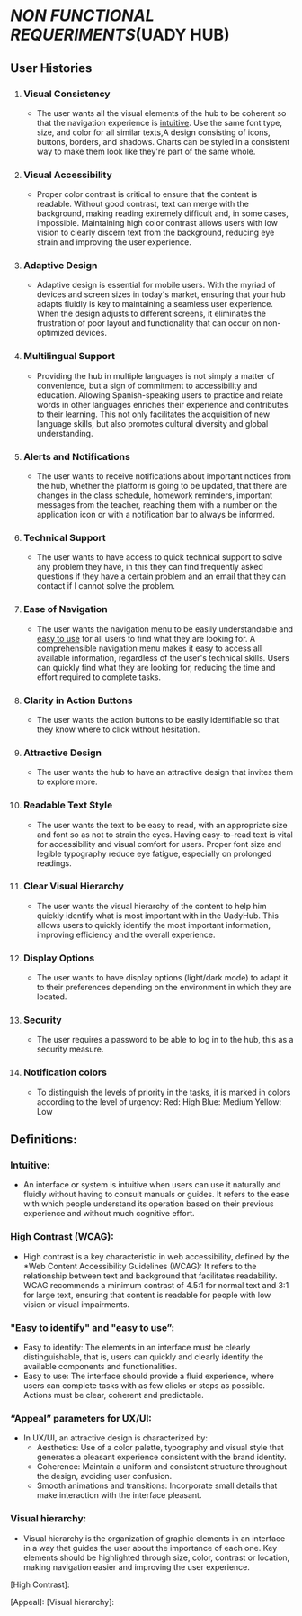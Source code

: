 # *NON FUNCTIONAL REQUERIMENTS*(UADY HUB)

## User Histories

1. ### Visual Consistency
 
   -  The user wants all the visual elements of the hub to be coherent so that the navigation experience is [intuitive]. Use the same font type, size, and color for all similar texts,A design consisting of icons, buttons, borders, and shadows. Charts can be styled in a consistent way to make them look like they're part of the same whole.
   
2. ### Visual Accessibility
 
   -    Proper color contrast is critical to ensure that the content is readable. Without good contrast, text can merge with the background, making reading extremely difficult and, in some cases, impossible. Maintaining high color contrast allows users with low vision to clearly discern text from the background, reducing eye strain and improving the user experience.
   
     
3. ### Adaptive Design
   -  Adaptive design is essential for mobile users. With the myriad of devices and screen sizes in today's market, ensuring that your hub adapts fluidly is key to maintaining a seamless user experience. When the design adjusts to different screens, it eliminates the frustration of poor layout and functionality that can occur on non-optimized devices.  

4. ### Multilingual Support
      -  Providing the hub in multiple languages is not simply a matter of convenience, but a sign of commitment to accessibility and education. Allowing Spanish-speaking users to practice and relate words in other languages enriches their experience and contributes to their learning. This not only facilitates the acquisition of new language skills, but also promotes cultural diversity and global understanding.
      
5.  ### Alerts and Notifications
       -   The user wants to receive notifications about important notices from the hub, whether the platform is going to be updated, that there are changes in the class schedule, homework reminders, important messages from the teacher, reaching them with a number on the application icon or with a notification bar to always be informed.

6. ### Technical Support
   -  The user wants to have access to quick technical support to solve any problem they have, in this they can find frequently asked questions if they have a certain problem and an email that they can contact if I cannot solve the problem.

7. ### Ease of Navigation

   -  The user wants the navigation menu to be easily understandable and [easy to use] for all users to find what they are looking for. A comprehensible navigation menu makes it easy to access all available information, regardless of the user's technical skills.  Users can quickly find what they are looking for, reducing the time and effort required to complete tasks.
 

8. ### Clarity in Action Buttons

    -  The user wants the action buttons to be easily identifiable so that they know where to click without hesitation.

9. ### Attractive Design

    -  The user wants the hub to have an attractive design that invites them to explore more.

10. ### Readable Text Style

    -  The user wants the text to be easy to read, with an appropriate size and font so as not to strain the eyes. Having easy-to-read text is vital for accessibility and visual comfort for users. Proper font size and legible typography reduce eye fatigue, especially on prolonged readings.

11. ### Clear Visual Hierarchy

    -  The user wants the visual hierarchy of the content to help him quickly identify what is most important with in the UadyHub. This allows users to quickly identify the most important information, improving efficiency and the overall experience.

12. ### Display Options

     -   The user wants to have display options (light/dark mode) to adapt it to their preferences depending on the environment in which they are located.
      
13. ### Security
     
     -  The user requires a password to be able to log in to the hub, this as a security measure.


14. ### Notification colors
    
     -  To distinguish the levels of priority in the tasks, it is marked in colors according to the level of urgency: 
Red: High 
Blue: Medium
Yellow: Low


## Definitions:
### Intuitive: 

   - An interface or system is intuitive when users can use it naturally and fluidly without having to consult manuals or guides. It refers to the ease with which people understand its operation based on their previous experience and without much cognitive effort. 

### High Contrast (WCAG):
   - High contrast is a key characteristic in web accessibility, defined by the *Web Content Accessibility Guidelines (WCAG): It refers to the relationship between text and background that facilitates readability. WCAG recommends a minimum contrast of 4.5:1 for normal text and 3:1 for large text, ensuring that content is readable for people with low vision or visual impairments.

### "Easy to identify" and "easy to use”:
   - Easy to identify: The elements in an interface must be clearly distinguishable, that is, users can quickly and clearly identify the available components and functionalities.
   - Easy to use: The interface should provide a fluid experience, where users can complete tasks with as few clicks or steps as possible. Actions must be clear, coherent and predictable.

### “Appeal” parameters for UX/UI:
   - In UX/UI, an attractive design is characterized by:
     - Aesthetics: Use of a color palette, typography and visual style that generates a pleasant experience consistent with the brand identity.
     - Coherence: Maintain a uniform and consistent structure throughout the design, avoiding user confusion.
     - Smooth animations and transitions: Incorporate small details that make interaction with the interface pleasant.

### Visual hierarchy:
   - Visual hierarchy is the organization of graphic elements in an interface in a way that guides the user about the importance of each one. Key elements should be highlighted through size, color, contrast or location, making navigation easier and improving the user experience.


[intuitive]: https://github.com/Ozia112/Team-2-FSE-repo/blob/TM-02-Branch/(C)Requirements/NonFuncionalRequirements.md#intuitive

[High Contrast]:

[easy to use]:https://github.com/Ozia112/Team-2-FSE-repo/edit/TM-02-Branch/(C)Requirements/NonFuncionalRequirements.md#easy-to-identify-and-easy-to-use
[Appeal]:
[Visual hierarchy]:
